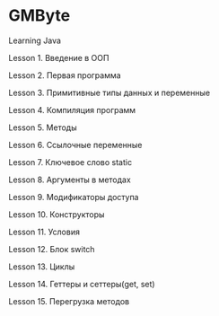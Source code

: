 # GMByte
Learning Java

Lesson 1. Введение в ООП 

Lesson 2. Первая программа

Lesson 3. Примитивные типы данных и переменные 

Lesson 4. Компиляция программ 

Lesson 5. Методы 

Lesson 6. Ссылочные переменные 

Lesson 7. Ключевое слово static 

Lesson 8. Аргументы в методах 

Lesson 9. Модификаторы доступа 

Lesson 10. Конструкторы 

Lesson 11. Условия

Lesson 12. Блок switch

Lesson 13. Циклы 

Lesson 14. Геттеры и сеттеры(get, set) 

Lesson 15. Перегрузка методов 

